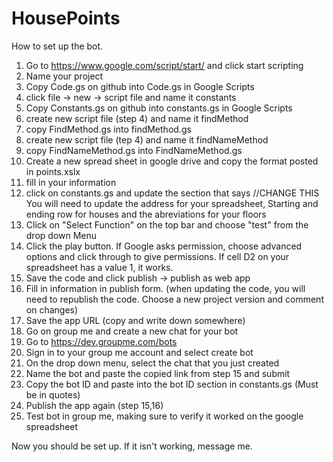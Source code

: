 # HousePoints

How to set up the bot.

1. Go to https://www.google.com/script/start/ and click start scripting
2. Name your project
3. Copy Code.gs on github into Code.gs in Google Scripts
4. click file -> new -> script file and name it constants
5. Copy Constants.gs on github into constants.gs in Google Scripts
6. create new script file (step 4) and name it findMethod
7. copy FindMethod.gs into findMethod.gs
8. create new script file (tep 4) and name it findNameMethod
9. copy FindNameMethod.gs into FindNameMethod.gs
10. Create a new spread sheet in google drive and copy the format posted in points.xslx
11. fill in your information
12. click on constants.gs and update the section that says //CHANGE THIS
      You will need to update the address for your spreadsheet, 
      Starting and ending row for houses and the abreviations for your floors
13. Click on "Select Function" on the top bar and choose "test" from the drop down Menu
14. Click the play button. If Google asks permission, choose advanced options and click through to give permissions. If cell D2 on your spreadsheet has a value 1, it works.
13. Save the code and click publish -> publish as web app 
14. Fill in information in publish form. (when updating the code, you will need to republish the code. Choose a new project version and comment on changes)
15. Save the app URL (copy and write down somewhere)
16. Go on group me and create a new chat for your bot
17. Go to https://dev.groupme.com/bots
18. Sign in to your group me account and select create bot
19. On the drop down menu, select the chat that you just created
20. Name the bot and paste the copied link from step 15 and submit
21. Copy the bot ID and paste into the bot ID section in constants.gs (Must be in quotes)
22. Publish the app again (step 15,16)
23. Test bot in group me, making sure to verify it worked on the google spreadsheet


Now you should be set up. If it isn't working, message me.
